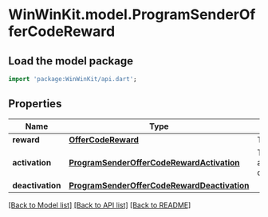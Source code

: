 # WinWinKit.model.ProgramSenderOfferCodeReward

## Load the model package
```dart
import 'package:WinWinKit/api.dart';
```

## Properties
Name | Type | Description | Notes
------------ | ------------- | ------------- | -------------
**reward** | [**OfferCodeReward**](OfferCodeReward.md) | The reward | 
**activation** | [**ProgramSenderOfferCodeRewardActivation**](ProgramSenderOfferCodeRewardActivation.md) | The activation configuration | 
**deactivation** | [**ProgramSenderOfferCodeRewardDeactivation**](ProgramSenderOfferCodeRewardDeactivation.md) |  | 

[[Back to Model list]](../README.md#documentation-for-models) [[Back to API list]](../README.md#documentation-for-api-endpoints) [[Back to README]](../README.md)


